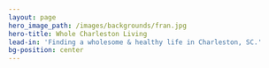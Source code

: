```yaml
---
layout: page
hero_image_path: /images/backgrounds/fran.jpg
hero-title: Whole Charleston Living
lead-in: 'Finding a wholesome & healthy life in Charleston, SC.'
bg-position: center
---
```


<!--<div class="container default"><h2 class="trafalgar text-center">Latest Posts</h2><div post-gallery=""><center><!--base32-41xja831edtpjtve41tpywkmcnj5yw3fedu7681x40m76ubmcmq70vvkehtj0z10edqq4x1u40kp8rbmcmkjj83w41t6axk5e9tpa815fmg0-base32{% for post in sorted_posts limit:3 %}<ul><li class="post-card"><div class="headline"><span class="listed_category">{{ post.category }}</span><br /><span class="great-primer">{{ post.title }}</span><hr /> <span class="long-primer">{{ post.description | truncatewords: 30}}</span> <a class="generic" href="{{ post.url }}">Read More</a></div><div class="preview" style="background-position: center {{ post.image-position }}; background-image: url('{{ post.main_image_path }}');">&nbsp;</div></li><li>{% endfor %}</li></ul></center><ul style="padding: 0px;"></ul></div></div>-->
